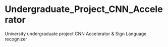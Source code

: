 # Undergraduate_Project_CNN_Accelerator

University undergraduate project 
CNN Accelerator & Sign Language recognizer
